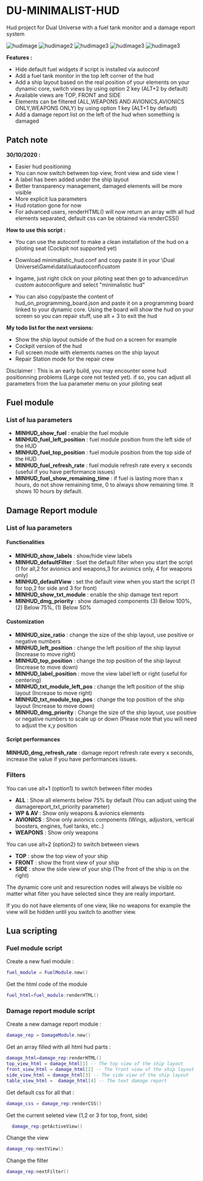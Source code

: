 # DU-MINIMALIST-HUD
Hud project for Dual Universe with a fuel tank monitor and a damage report system

![hudimage](https://raw.githubusercontent.com/Catharius/DU-MINIMALIST-HUD/main/images/top_all.jpg)
![hudimage2](https://raw.githubusercontent.com/Catharius/DU-MINIMALIST-HUD/main/images/top_av.jpg)
![hudimage3](https://raw.githubusercontent.com/Catharius/DU-MINIMALIST-HUD/main/images/top_front.jpg)
![hudimage3](https://raw.githubusercontent.com/Catharius/DU-MINIMALIST-HUD/main/images/side_av.jpg)
![hudimage3](https://raw.githubusercontent.com/Catharius/DU-MINIMALIST-HUD/main/images/ship_view.jpg)

**Features :**
* Hide default fuel widgets if script is installed via autoconf
* Add a fuel tank monitor in the top left corner of the hud
* Add a ship layout based on the real position of your elements on your dynamic core, switch views by using option 2 key (ALT+2 by default)
* Available views are TOP, FRONT and SIDE
* Elements can be filtered (ALL,WEAPONS AND AVIONICS,AVIONICS ONLY,WEAPONS ONLY) by using option 1 key (ALT+1 by default)
* Add a damage report list on the left of the hud when something is damaged

## Patch note
**30/10/2020 :**
* Easier hud positioning
* You can now switch between top view, front view and side view !
* A label has been added under the ship layout
* Better transparency management, damaged elements will be more visible
* More explicit lua parameters
* Hud rotation gone for now
* For advanced users, renderHTML() will now return an array with all hud elements separated, default css can be obtained via renderCSS()

**How to use this script :**
* You can use the autoconf to make a clean installation of the hud on a piloting seat (Cockpit not supported yet)
* Download minimalistic_hud.conf and copy paste it in your \Dual Universe\Game\data\lua\autoconf\custom
* Ingame, just right click on your piloting seat then go to advanced/run custom autoconfigure and select "minimalistic hud"

* You can also copy/paste the content of hud_on_programming_board.json and paste it on a programming board linked to your dynamic core. Using the board will show the hud on your screen so you can repair stuff, use alt + 3 to exit the hud

**My todo list for the next versions:**
* Show the ship layout outside of the hud  on a screen for example
* Cockpit version of the hud
* Full screen mode with elements names on the ship layout
* Repair Station mode for the repair crew

Disclaimer : This is an early build, you may encounter some hud positionning problems (Large core not tested yet). if so, you can adjust all parameters from the lua parameter menu on your piloting seat

## Fuel module
### List of lua parameters
* **MINHUD_show_fuel** : enable the fuel module
* **MINHUD_fuel_left_position** : fuel module position from the left side of the HUD
* **MINHUD_fuel_top_position** : fuel module position from the top side of the HUD
* **MINHUD_fuel_refresh_rate** : fuel module refresh rate every x seconds (useful if you have performance issues) 
* **MINHUD_fuel_show_remaining_time** : if fuel is lasting more than x hours, do not show remaining time, 0 to always show remaining time. It shows 10 hours by default.

## Damage Report module
### List of lua parameters
#### Functionalities
* **MINHUD_show_labels** : show/hide view labels
* **MINHUD_defaultFilter** : Sset the default filter when you start the script (1 for all,2 for avionics and weapons,3 for avionics only, 4 for weapons only)
* **MINHUD_defaultView** : set the default view when you start the script (1 for top,2 for side and 3 for front)
* **MINHUD_show_txt_module** : enable the ship damage text report
* **MINHUD_dmg_priority** : show damaged components (3) Below 100%, (2) Below 75%, (1) Below 50%
#### Customization
* **MINHUD_size_ratio** : change the size of the ship layout, use positive or negative numbers
* **MINHUD_left_position** : change the left position of the ship layout (Increase to move right)
* **MINHUD_top_position** : change the top position of the ship layout (Increase to move down)
* **MINHUD_label_position** : move the view label left or right (useful for centering)
* **MINHUD_txt_module_left_pos** : change the left position of the ship layout (Increase to move right)   
* **MINHUD_txt_module_top_pos** : change the top position of the ship layout (Increase to move down)
* **MINHUD_dmg_priority** : Change the size of the ship layout, use positive or negative numbers to scale up or down (Please note that you will need to adjust the x,y position
#### Script performances
**MINHUD_dmg_refresh_rate** : damage report refresh rate every x seconds, increase the value if you have performances issues.

### Filters
You can use alt+1 (option1) to switch between filter modes
* **ALL** : Show all elements below 75% by default (You can adjust using the damagereport_txt_priority parameter)
* **WP & AV** : Show only weapons & avionics elements
* **AVIONICS**  : Show only avionics components (Wings, adjustors, vertical boosters, engines, fuel tanks, etc..)
* **WEAPONS** : Show only weapons

You can use alt+2 (option2) to switch between views
* **TOP** : show the top view of your ship
* **FRONT** : show the front view of your ship
* **SIDE** : show the side view of your ship (The front of the ship is on the right)

The dynamic core unit and resurection nodes will always be visible no matter what filter you have selected since they are really important.

If you do not have elements of one view, like no weapons for example the view will be hidden until you switch to another view.

## Lua scripting

### Fuel module script
Create a new fuel module :
```lua
fuel_module = FuelModule.new()
```
Get the html code of the module
```lua
fuel_html=fuel_module:renderHTML()
```

### Damage report module script
Create a new damage report module :
```lua
damage_rep = DamageModule.new()
```
Get an array filled with all html hud parts :
```lua
damage_html=damage_rep:renderHTML()
top_view_html = damage_html[1] -- The top view of the ship layout
front_view_html = damage_html[2] -- The front view of the ship layout
side_view_html = damage_html[3] -- The side view of the ship layout
table_view_html =  damage_html[4] -- The text damage report
```
Get default css for all that :
```lua
damage_css = damage_rep:renderCSS()
```
Get the current seleted view (1,2 or 3 for top, front, side)
```lua
  damage_rep:getActiveView()
```
Change the view
```lua
damage_rep:nextView()
```

Change the filter
```lua
damage_rep:nextFilter()
```

